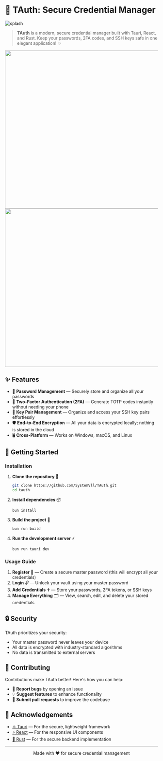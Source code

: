 # 🔐 TAuth: Secure Credential Manager

![splash](https://github.com/user-attachments/assets/17b7c33f-945f-4a1b-9264-c6d5efa96af8)

> **TAuth** is a modern, secure credential manager built with Tauri, React, and Rust. Keep your passwords, 2FA codes, and SSH keys safe in one elegant application! ✨

<div align="center">
    <img height="520" src="https://github.com/user-attachments/assets/cd08254c-8266-470b-a0ea-ddf0b0b7e17a" />
    <img height="520" src="https://github.com/user-attachments/assets/27563d3a-6452-42a8-8729-b9dafd7681c2" />
</div>

## ✨ Features

-   🔑 **Password Management** — Securely store and organize all your passwords
-   🔢 **Two-Factor Authentication (2FA)** — Generate TOTP codes instantly without needing your phone
-   🔐 **Key Pair Management** — Organize and access your SSH key pairs effortlessly
-   🛡️ **End-to-End Encryption** — All your data is encrypted locally; nothing is stored in the cloud
-   🖥️ **Cross-Platform** — Works on Windows, macOS, and Linux

## 🚀 Getting Started

### Installation

1. **Clone the repository** 📂

    ```sh
    git clone https://github.com/SystemVll/TAuth.git
    cd tauth
    ```

2. **Install dependencies** 📦

    ```sh
    bun install
    ```

3. **Build the project** 🔨

    ```sh
    bun run build
    ```

4. **Run the development server** ⚡
    ```sh
    bun run tauri dev
    ```

### Usage Guide

1. **Register** 📝 — Create a secure master password (this will encrypt all your credentials)
2. **Login** 🔓 — Unlock your vault using your master password
3. **Add Credentials** ➕ — Store your passwords, 2FA tokens, or SSH keys
4. **Manage Everything** 🗂️ — View, search, edit, and delete your stored credentials

## 🔒 Security

TAuth prioritizes your security:

-   Your master password never leaves your device
-   All data is encrypted with industry-standard algorithms
-   No data is transmitted to external servers

## 👥 Contributing

Contributions make TAuth better! Here's how you can help:

-   🐛 **Report bugs** by opening an issue
-   💡 **Suggest features** to enhance functionality
-   🧪 **Submit pull requests** to improve the codebase

## 🙏 Acknowledgements

-   [⚛️ Tauri](https://tauri.app/) — For the secure, lightweight framework
-   [⚡ React](https://reactjs.org/) — For the responsive UI components
-   [🦀 Rust](https://www.rust-lang.org/) — For the secure backend implementation

---

<div align="center">
  <p>Made with ❤️ for secure credential management</p>
</div>
